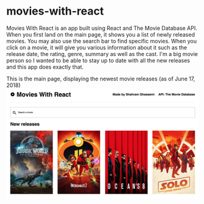 # movies-with-react
 Movies With React is an app built using React and The Movie Database API. When you first land on the main page, it shows you a list of newly released movies. You may also use the search bar to find specific movies. When you click on a movie, it will give you various information about it such as the release date, the rating, genre, summary as well as the cast. I'm a big movie person so I wanted to be able to stay up to date with all the new releases and this app does exactly that.

This is the main page, displaying the newest movie releases (as of June 17, 2018)
<img src="/screenshots/movieswithreact.jpg"/>
